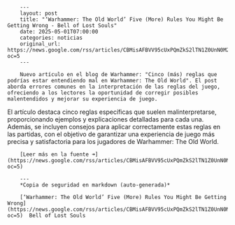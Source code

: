         ---
        layout: post
        title: "‘Warhammer: The Old World’ Five (More) Rules You Might Be Getting Wrong - Bell of Lost Souls"
        date: 2025-05-01T07:00:00
        categories: noticias
        original_url: https://news.google.com/rss/articles/CBMisAFBVV95cUxPQmZkS2lTN1Z0UnN0M2YtS0lNLXhlZE5mLXNsajJ2V012QXJwcVFXTHA4eC1GdkNsdDlSaFVaZ2Q0Mm9adXZDRzZjQ2ZTWjZaaUxnX0tvUlhtUTZXNEV5RXVFem85OVVUVjhfRXdhT0FvMVBVd05JaFVPcmxjdzlJSXl3S0U2QWQ2aFkyWjhRWGNlaFI5Z0lVUjVKd2ZiVEdoWnFwdVd6OXlfU2ZPTkhnZw?oc=5
        ---

        Nuevo artículo en el blog de Warhammer: "Cinco (más) reglas que podrías estar entendiendo mal en Warhammer: The Old World". El post aborda errores comunes en la interpretación de las reglas del juego, ofreciendo a los lectores la oportunidad de corregir posibles malentendidos y mejorar su experiencia de juego.

El artículo destaca cinco reglas específicas que suelen malinterpretarse, proporcionando ejemplos y explicaciones detalladas para cada una. Además, se incluyen consejos para aplicar correctamente estas reglas en las partidas, con el objetivo de garantizar una experiencia de juego más precisa y satisfactoria para los jugadores de Warhammer: The Old World.

        [Leer más en la fuente ➜](https://news.google.com/rss/articles/CBMisAFBVV95cUxPQmZkS2lTN1Z0UnN0M2YtS0lNLXhlZE5mLXNsajJ2V012QXJwcVFXTHA4eC1GdkNsdDlSaFVaZ2Q0Mm9adXZDRzZjQ2ZTWjZaaUxnX0tvUlhtUTZXNEV5RXVFem85OVVUVjhfRXdhT0FvMVBVd05JaFVPcmxjdzlJSXl3S0U2QWQ2aFkyWjhRWGNlaFI5Z0lVUjVKd2ZiVEdoWnFwdVd6OXlfU2ZPTkhnZw?oc=5)

        ---
        *Copia de seguridad en markdown (auto-generada)*

        [‘Warhammer: The Old World’ Five (More) Rules You Might Be Getting Wrong](https://news.google.com/rss/articles/CBMisAFBVV95cUxPQmZkS2lTN1Z0UnN0M2YtS0lNLXhlZE5mLXNsajJ2V012QXJwcVFXTHA4eC1GdkNsdDlSaFVaZ2Q0Mm9adXZDRzZjQ2ZTWjZaaUxnX0tvUlhtUTZXNEV5RXVFem85OVVUVjhfRXdhT0FvMVBVd05JaFVPcmxjdzlJSXl3S0U2QWQ2aFkyWjhRWGNlaFI5Z0lVUjVKd2ZiVEdoWnFwdVd6OXlfU2ZPTkhnZw?oc=5)  Bell of Lost Souls
